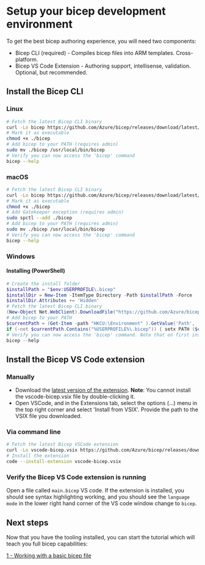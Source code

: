 # Setup your bicep development environment

To get the best bicep authoring experience, you will need two components:
  
* Bicep CLI (required) - Compiles bicep files into ARM templates. Cross-platform.
* Bicep VS Code Extension - Authoring support, intellisense, validation. Optional, but recommended.

## Install the Bicep CLI

### Linux
```sh
# Fetch the latest Bicep CLI binary
curl -Lo bicep https://github.com/Azure/bicep/releases/download/latest/bicep-linux-x64
# Mark it as executable
chmod +x ./bicep
# Add bicep to your PATH (requires admin)
sudo mv ./bicep /usr/local/bin/bicep
# Verify you can now access the 'bicep' command
bicep --help
```

### macOS
```sh
# Fetch the latest Bicep CLI binary
curl -Lo bicep https://github.com/Azure/bicep/releases/download/latest/bicep-osx-x64
# Mark it as executable
chmod +x ./bicep
# Add Gatekeeper exception (requires admin)
sudo spctl --add ./bicep
# Add bicep to your PATH (requires admin)
sudo mv ./bicep /usr/local/bin/bicep
# Verify you can now access the 'bicep' command
bicep --help
```

### Windows
#### Installing (PowerShell)
```powershell
# Create the install folder
$installPath = "$env:USERPROFILE\.bicep"
$installDir = New-Item -ItemType Directory -Path $installPath -Force
$installDir.Attributes += 'Hidden'
# Fetch the latest Bicep CLI binary
(New-Object Net.WebClient).DownloadFile("https://github.com/Azure/bicep/releases/download/latest/bicep-win-x64.exe", "$installPath\bicep.exe")
# Add bicep to your PATH
$currentPath = (Get-Item -path "HKCU:\Environment" ).GetValue('Path', '', 'DoNotExpandEnvironmentNames')
if (-not $currentPath.Contains("%USERPROFILE%\.bicep")) { setx PATH ($currentPath + ";%USERPROFILE%\.bicep") }
# Verify you can now access the 'bicep' command. Note that on first install, you'll need to open a new PowerShell or CMD window
bicep --help
```

## Install the Bicep VS Code extension

### Manually
* Download the [latest version of the extension](https://github.com/Azure/bicep/releases/download/latest/vscode-bicep.vsix). **Note**: You cannot install the vscode-bicep.vsix file by double-clicking it.
* Open VSCode, and in the Extensions tab, select the options (...) menu in the top right corner and select 'Install from VSIX'. Provide the path to the VSIX file you downloaded.	



### Via command line	
```sh	
# Fetch the latest Bicep VSCode extension	
curl -Lo vscode-bicep.vsix https://github.com/Azure/bicep/releases/download/latest/vscode-bicep.vsix	
# Install the extension	
code --install-extension vscode-bicep.vsix	
```

### Verify the Bicep VS Code extension is running

Open a file called `main.bicep` VS code. If the extension is installed, you should see syntax highlighting working, and you should see the `language mode` in the lower right hand corner of the VS code window change to `bicep`.

## Next steps

Now that you have the tooling installed, you can start the tutorial which will teach you full bicep capabilities:

[1 - Working with a basic bicep file](./tutorial/01-simple-template.md)
